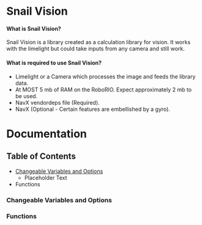 # Snail Vision

#### What is Snail Vision?

Snail Vision is a library created as a calculation library for vision. It works with the limelight but could take inputs from any camera and still work.

#### What is required to use Snail Vision?

  * Limelight or a Camera which processes the image and feeds the library data.
  * At MOST 5 mb of RAM on the RoboRIO. Expect approximately 2 mb to be used.
  * NavX vendordeps file (Required).
  * NavX (Optional - Certain features are embellished by a gyro).
  
# Documentation

## Table of Contents
  * [Changeable Variables and Options](#changeable-variables-and-options)
    * Placeholder Text
  * Functions
  
### Changeable Variables and Options


### Functions
